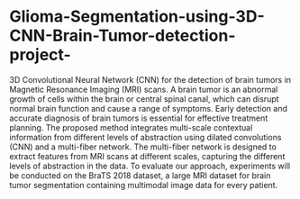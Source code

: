 # Glioma-Segmentation-using-3D-CNN-Brain-Tumor-detection-project-

3D Convolutional Neural Network (CNN) for
the detection of brain tumors in Magnetic Resonance Imaging (MRI) scans. A brain
tumor is an abnormal growth of cells within the brain or central spinal canal, which
can disrupt normal brain function and cause a range of symptoms. Early detection
and accurate diagnosis of brain tumors is essential for effective treatment planning.
The proposed method integrates multi-scale contextual information from different
levels of abstraction using dilated convolutions (CNN) and a multi-fiber network.
The multi-fiber network is designed to extract features from MRI scans at different
scales, capturing the different levels of abstraction in the data. To evaluate our
approach, experiments will be conducted on the BraTS 2018 dataset, a large MRI
dataset for brain tumor segmentation containing multimodal image data for every
patient.
